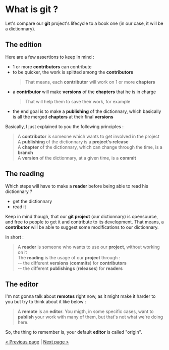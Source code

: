 
# What is git ?

Let's compare our **git** project's lifecycle to a book one (in our case, it will be a dictionnary).

## The __edition__

Here are a few assertions to keep in mind :
- 1 or more __contributors__ can contribute
- to be quicker, the work is splitted among the __contributors__
  > That means, each __contributor__ will work on 1 or more __chapters__
- a __contributor__ will make __versions__ of the __chapters__ that he is in charge
  > That will help them to save their work, for example
- the end goal is to make a __publishing__ of the dictionnary, which basically is all the merged __chapters__ at their final __versions__ 

Basically, I just explained to you the following principles :
> A __contributor__ is someone which wants to get involved in the project   
> A __publishing__ of the dictionnary is a **project's release**    
> A __chapter__ of the dictionnary, which can change through the time, is a **branch**    
> A __version__ of the dictionnary, at a given time, is a **commit**    

## The __reading__

Which steps will have to make a __reader__ before being able to read his dictionnary ?
- get the dictionnary
- read it

Keep in mind though, that our **git project** (our dictionnary) is opensource, and free to people to get it and contribute to its development.
That means, a __contributor__ will be able to suggest some modifications to our dictionnary.

In short :
> A __reader__ is someone who wants to use our **project**, without working on it    
> The __reading__ is the usage of our **project** through :    
> -- the different __versions__ (**commits**) for __contributors__    
> -- the different __publishings__ (**releases**) for __readers__    

## The __editor__

I'm not gonna talk about **remotes** right now, as it might make it harder to you but try to think about it like below :
> A **remote** is an __editor__. You migth, in some specific cases, want to __publish__ your work with many of them, but that's not what we're doing here.

So, the thing to remember is, your default __editor__ is called "origin".

[< Previous page](/README.md) | [Next page >](/doc/2-commands.md) 
